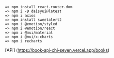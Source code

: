     => npm install react-router-dom
    => npm i -D daisyui@latest
    => npm i axios
    => npm install sweetalert2
    => npm i @emotion/styled
    => npm i @emotion/react
    => npm i @mui/material
    => npm i @mui/x-charts
    => npm i recharts

[API] (https://book-api-chi-seven.vercel.app/books)
